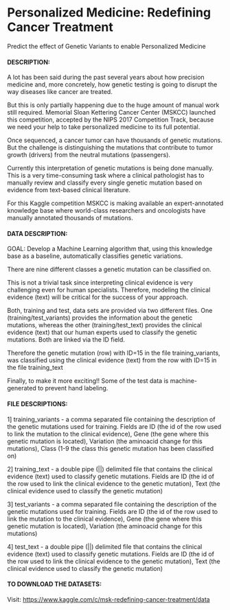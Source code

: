 # Personalized Medicine: Redefining Cancer Treatment
Predict the effect of Genetic Variants to enable Personalized Medicine

#### DESCRIPTION:
A lot has been said during the past several years about how precision medicine and, more concretely, how genetic testing is going to disrupt the way diseases like cancer are treated.

But this is only partially happening due to the huge amount of manual work still required. Memorial Sloan Kettering Cancer Center (MSKCC) launched this competition, accepted by the NIPS 2017 Competition Track,  because we need your help to take personalized medicine to its full potential.

Once sequenced, a cancer tumor can have thousands of genetic mutations. But the challenge is distinguishing the mutations that contribute to tumor growth (drivers) from the neutral mutations (passengers). 

Currently this interpretation of genetic mutations is being done manually. This is a very time-consuming task where a clinical pathologist has to manually review and classify every single genetic mutation based on evidence from text-based clinical literature.

For this Kaggle competition MSKCC is making available an expert-annotated knowledge base where world-class researchers and oncologists have manually annotated thousands of mutations.

#### DATA DESCRIPTION:
GOAL: Develop a Machine Learning algorithm that, using this knowledge base as a baseline, automatically classifies genetic variations.

There are nine different classes a genetic mutation can be classified on.

This is not a trivial task since interpreting clinical evidence is very challenging even for human specialists. Therefore, modeling the clinical evidence (text) will be critical for the success of your approach.

Both, training and test, data sets are provided via two different files. One (training/test_variants) provides the information about the genetic mutations, whereas the other (training/test_text) provides the clinical evidence (text) that our human experts used to classify the genetic mutations. Both are linked via the ID field.

Therefore the genetic mutation (row) with ID=15 in the file training_variants, was classified using the clinical evidence (text) from the row with ID=15 in the file training_text

Finally, to make it more exciting!! Some of the test data is machine-generated to prevent hand labeling.

#### FILE DESCRIPTIONS:
1] training_variants - a comma separated file containing the description of the genetic mutations used for training. Fields are ID (the id of the row used to link the mutation to the clinical evidence), Gene (the gene where this genetic mutation is located), Variation (the aminoacid change for this mutations), Class (1-9 the class this genetic mutation has been classified on)

2] training_text - a double pipe (||) delimited file that contains the clinical evidence (text) used to classify genetic mutations. Fields are ID (the id of the row used to link the clinical evidence to the genetic mutation), Text (the clinical evidence used to classify the genetic mutation)

3] test_variants - a comma separated file containing the description of the genetic mutations used for training. Fields are ID (the id of the row used to link the mutation to the clinical evidence), Gene (the gene where this genetic mutation is located), Variation (the aminoacid change for this mutations)

4] test_text - a double pipe (||) delimited file that contains the clinical evidence (text) used to classify genetic mutations. Fields are ID (the id of the row used to link the clinical evidence to the genetic mutation), Text (the clinical evidence used to classify the genetic mutation)

#### TO DOWNLOAD THE DATASETS:
Visit: https://www.kaggle.com/c/msk-redefining-cancer-treatment/data
